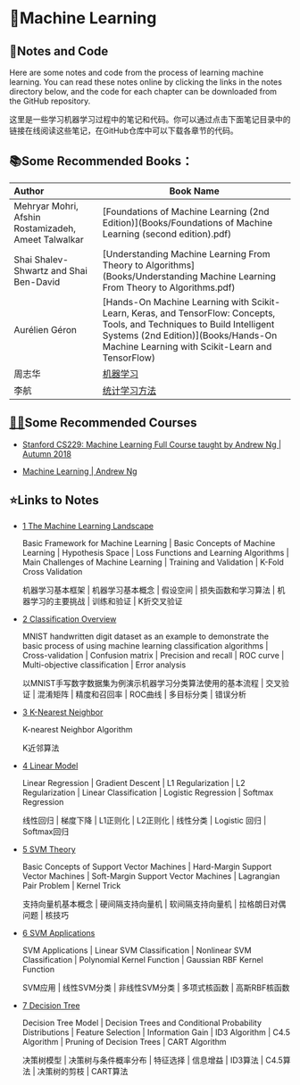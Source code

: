 # 🤖Machine Learning

## 📝Notes and Code

Here are some notes and code from the process of learning machine learning. You can read these notes online by clicking the links in the notes directory below, and the code for each chapter can be downloaded from the GitHub repository.

这里是一些学习机器学习过程中的笔记和代码。你可以通过点击下面笔记目录中的链接在线阅读这些笔记，在GitHub仓库中可以下载各章节的代码。

## 📚Some Recommended Books：

| Author                                              | Book Name                                                    |
| :-------------------------------------------------- | ------------------------------------------------------------ |
| Mehryar Mohri, Afshin Rostamizadeh, Ameet Talwalkar | [Foundations of Machine Learning (2nd Edition)](Books/Foundations of Machine Learning (second edition).pdf) |
| Shai Shalev-Shwartz and Shai Ben-David              | [Understanding Machine Learning From Theory to Algorithms](Books/Understanding Machine Learning From Theory to Algorithms.pdf) |
| Aurélien Géron                                      | [Hands-On Machine Learning with Scikit-Learn, Keras, and TensorFlow: Concepts, Tools, and Techniques to Build Intelligent Systems (2nd Edition)](Books/Hands-On Machine Learning with Scikit-Learn and TensorFlow) |
| 周志华                                              | [机器学习](Books/机器学习,周志华.pdf)                        |
| 李航                                                | [统计学习方法](Books/统计学习方法,李航.pdf)                  |

## [👨‍🏫](https://emojipedia.org/man-teacher/)Some Recommended Courses

- [Stanford CS229: Machine Learning Full Course taught by Andrew Ng | Autumn 2018](https://www.youtube.com/watch?v=jGwO_UgTS7I&list=PLoROMvodv4rMiGQp3WXShtMGgzqpfVfbU)[](https://www.youtube.com/watch?v=jGwO_UgTS7I&list=PLoROMvodv4rMiGQp3WXShtMGgzqpfVfbU&index=1)

- [Machine Learning | Andrew Ng](https://www.youtube.com/watch?v=PPLop4L2eGk&list=PLLssT5z_DsK-h9vYZkQkYNWcItqhlRJLN)

## ⭐Links to Notes

- [1 The Machine Learning Landscape](https://teal-produce-f34.notion.site/1-The-Machine-Learning-Landscape-8b8b1ee4448446e495f7313bffedb0e6)

    Basic Framework for Machine Learning | Basic Concepts of Machine Learning | Hypothesis Space | Loss Functions and Learning Algorithms | Main Challenges of Machine Learning | Training and Validation | K-Fold Cross Validation

    机器学习基本框架 | 机器学习基本概念 | 假设空间 | 损失函数和学习算法 | 机器学习的主要挑战 | 训练和验证 | K折交叉验证

- [2 Classification Overview](https://www.notion.so/2-Classification-Overview-5efdf8d4c7a243478f05178bbaf7c6bd)

    MNIST handwritten digit dataset as an example to demonstrate the basic process of using machine learning classification algorithms | Cross-validation | Confusion matrix | Precision and recall | ROC curve | Multi-objective classification | Error analysis

    以MNIST手写数字数据集为例演示机器学习分类算法使用的基本流程 | 交叉验证 | 混淆矩阵 | 精度和召回率 | ROC曲线 | 多目标分类 | 错误分析

- [3 K-Nearest Neighbor](https://teal-produce-f34.notion.site/3-K-Nearest-Neighbor-4b79e3d4e3754d54be018abf40363b82)

    K-nearest Neighbor Algorithm

    K近邻算法

- [4 Linear Model](https://www.notion.so/4-Linear-Model-99a876ba896b403ba8c3e87a14ea4ee9)

    Linear Regression | Gradient Descent | L1 Regularization | L2 Regularization | Linear Classification | Logistic Regression | Softmax Regression

    线性回归 | 梯度下降 | L1正则化 | L2正则化 | 线性分类 | Logistic 回归 | Softmax回归

- [5 SVM Theory](https://teal-produce-f34.notion.site/5-SVM-Theory-08875165dc0a40f5ad4f4ba0b5c3b881)

    Basic Concepts of Support Vector Machines | Hard-Margin Support Vector Machines | Soft-Margin Support Vector Machines | Lagrangian Pair Problem | Kernel Trick

    支持向量机基本概念 | 硬间隔支持向量机 | 软间隔支持向量机 | 拉格朗日对偶问题 | 核技巧

- [6 SVM Applications](https://teal-produce-f34.notion.site/6-SVM-Applications-ee1c4ae2688c4cec8510658f7480f55e)

    SVM Applications | Linear SVM Classification | Nonlinear SVM Classification | Polynomial Kernel Function | Gaussian RBF Kernel Function

    SVM应用 | 线性SVM分类 | 非线性SVM分类 | 多项式核函数 | 高斯RBF核函数
    
- [7 Decision Tree](https://teal-produce-f34.notion.site/7-Decision-Tree-c953b7cbd3d74b4a8943df96b203cac3)

    Decision Tree Model | Decision Trees and Conditional Probability Distributions | Feature Selection | Information Gain | ID3 Algorithm | C4.5 Algorithm | Pruning of Decision Trees | CART Algorithm

    决策树模型 | 决策树与条件概率分布 | 特征选择 | 信息增益 | ID3算法 | C4.5算法 | 决策树的剪枝 | CART算法
